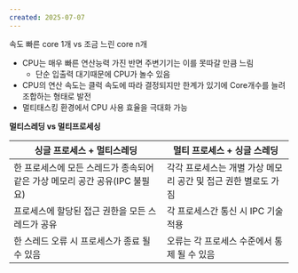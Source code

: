 ```yaml
---
created: 2025-07-07
---
```

속도 빠른 core 1개 vs 조금 느린 core n개
- CPU는 매우 빠른 연산능력 가진 반면 주변기기는 이를 못따갈 만큼 느림
	- 단순 입출력 대기때문에 CPU가 놀수 있음
- CPU의 연산 속도는 클럭 속도에 따라 결정되지만 한계가 있기에 Core개수를 늘려 조합하는 형태로 발전
- 멀티태스킹 환경에서 CPU 사용 효율을 극대화 가능

**멀티스레딩 vs 멀티프로세싱**

| 싱글 프로세스 + 멀티스레딩                               | 멀티 프로세스 + 싱글 스레딩                     |
| --------------------------------------------- | ------------------------------------ |
| 한 프로세스에 모든 스레드가 종속되어 같은 가상 메모리 공간 공유(IPC 불필요) | 각각 프로세스는 개별 가상 메모리 공간 및 접근 권한 별로도 가짐 |
| 프로세스에 할당된 접근 권한을 모든 스레드가 공유                   | 각 프로세스간 통신 시 IPC 기술 적용               |
| 한 스레드 오류 시 프로세스가 종료 될 수 있음                    | 오류는 각 프로세스 수준에서 통제 될 수 있음            |
